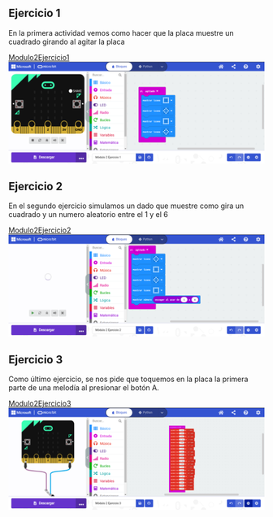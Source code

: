 ## Ejercicio 1
En la primera actividad vemos como hacer que la placa muestre un cuadrado girando al agitar la placa

[Modulo2Ejercicio1](/microbit-Módulo-2-Ejercicio-1.hex)
![Modulo2Ejercicio1](/Modulo2Ejercicio1.png)

## Ejercicio 2

En el segundo ejercicio simulamos un dado que muestre como gira un cuadrado y un numero aleatorio entre el 1 y el 6

[Modulo2Ejercicio2](/microbit-Módulo-2-Ejercicio-2.hex)
![Modulo2Ejercicio2](/Modulo2Ejercicio2.png)

## Ejercicio 3
Como último ejercicio, se nos pide que toquemos en la placa la primera parte de
una melodía al presionar el botón A.

[Modulo2Ejercicio3](/microbit-Módulo-2-Ejercicio-3.hex)
![Modulo2Ejercicio3](/Modulo2Ejercicio3.png)
